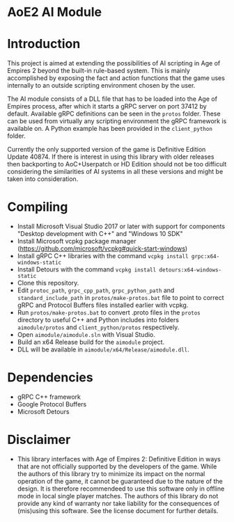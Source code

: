# AoE2 AI Module

# Introduction
This project is aimed at extending the possibilities of AI scripting in Age of Empires 2 beyond the built-in rule-based system. This is mainly accomplished by exposing the fact and action functions that the game uses internally to an outside scripting environment chosen by the user.

The AI module consists of a DLL file that has to be loaded into the Age of Empires process, after which it starts a gRPC server on port 37412 by default. Available gRPC definitions can be seen in the `protos` folder. These can be used from virtually any scripting environment the gRPC framework is available on. A Python example has been provided in the `client_python` folder.

Currently the only supported version of the game is Definitive Edition Update 40874. If there is interest in using this library with older releases then backporting to AoC+Userpatch or HD Edition should not be too difficult considering the similarities of AI systems in all these versions and might be taken into consideration.

# Compiling
* Install Microsoft Visual Studio 2017 or later with support for components "Desktop development with C++" and "Windows 10 SDK"
* Install Microsoft vcpkg package manager (https://github.com/microsoft/vcpkg#quick-start-windows)
* Install gRPC C++ libraries with the command `vcpkg install grpc:x64-windows-static`
* Install Detours with the command `vcpkg install detours:x64-windows-static`
* Clone this repository.
* Edit `protoc_path`, `grpc_cpp_path`, `grpc_python_path` and `standard_include_path` in  `protos/make-protos.bat` file to point to correct gRPC and Protocol Buffers files installed earlier with vcpkg.
* Run `protos/make-protos.bat` to convert .proto files in the `protos` directory to useful C++ and Python includes into folders `aimodule/protos` and `client_python/protos` respectively.
* Open `aimodule/aimodule.sln` with Visual Studio.
* Build an x64 Release build for the `aimodule` project.
* DLL will be available in `aimodule/x64/Release/aimodule.dll`.

# Dependencies
* gRPC C++ framework
* Google Protocol Buffers
* Microsoft Detours

# Disclaimer
* This library interfaces with Age of Empires 2: Definitive Edition in ways that are not officially supported by the developers of the game. While the authors of this library try to minimize its impact on the normal operation of the game, it cannot be guaranteed due to the nature of the design. It is therefore recommendeed to use this software only in offline mode in local single player matches. The authors of this library do not provide any kind of warranty nor take liability for the consequences of (mis)using this software. See the license document for further details.
